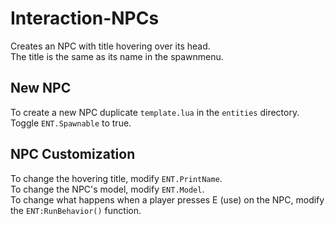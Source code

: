 # Interaction-NPCs

Creates an NPC with title hovering over its head.\
The title is the same as its name in the spawnmenu.

## New NPC
To create a new NPC duplicate `template.lua` in the `entities` directory.\
Toggle `ENT.Spawnable` to true.

## NPC Customization
To change the hovering title, modify `ENT.PrintName`.\
To change the NPC's model, modify `ENT.Model`.\
To change what happens when a player presses E (use) on the NPC, modify the `ENT:RunBehavior()` function.
